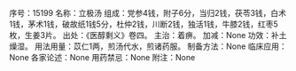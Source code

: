 序号：15199
名称：立极汤
组成：党参4钱，附子6分，当归2钱，茯苓3钱，白术1钱，茅术1钱，破故纸1钱5分，杜仲2钱，川断2钱，独活1钱，牛膝2钱，红枣5枚，生姜3片。
出处：《医醇剩义》卷四。
主治：着痹。
加减：None
功效：补土燥湿。
用法用量：苡仁1两，煎汤代水，煎诸药服。
制备方法：None
临床应用：None
各家论述：None
用药禁忌：None
附注：None
